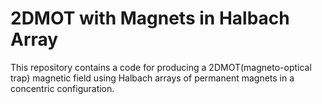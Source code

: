 # 2DMOT with Magnets in Halbach Array

This repository contains a code for producing a 2DMOT(magneto-optical trap) magnetic field using Halbach arrays of permanent magnets in a concentric configuration.
